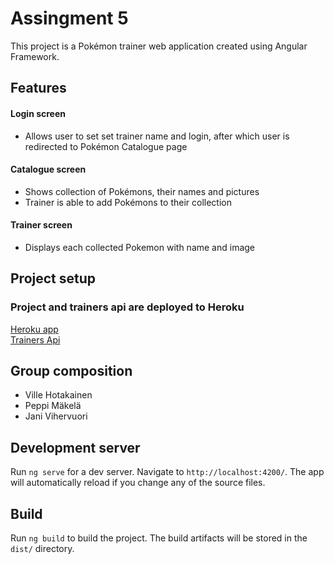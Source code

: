 # Assingment 5
This project is a Pokémon trainer web application created using Angular Framework.

## Features
#### Login screen
- Allows user to set set trainer name and login, after which user is redirected to Pokémon Catalogue page

#### Catalogue screen
- Shows collection of Pokémons, their names and pictures
- Trainer is able to add Pokémons to their collection

#### Trainer screen
- Displays each collected Pokemon with name and image


## Project setup
### Project and trainers api are deployed to Heroku
[Heroku app](somelinkhere)
<br>
[Trainers Api](https://noroff-assignment-api-frontend.herokuapp.com/trainers)

## Group composition
- Ville Hotakainen
- Peppi Mäkelä
- Jani Vihervuori

## Development server

Run `ng serve` for a dev server. Navigate to `http://localhost:4200/`. The app will automatically reload if you change any of the source files.

## Build

Run `ng build` to build the project. The build artifacts will be stored in the `dist/` directory.



